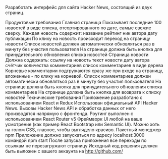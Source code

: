 
Разработать интерфейс для сайта Hacker News, состоящий из двух страниц.

Продуктовые требования
Главная страница
Показывает последние 100 новостей в виде списка, отсортированного по дате, самые свежие сверху.
Каждая новость содержит:
название
рейтинг
ник автора
дату публикации
По клику на новость происходит переход на страницу новости
Список новостей должен автоматически обновляться раз в минуту без участия пользователя
На странице должна быть кнопка для принудительного обновления списка новостей
Страница новости
Должна содержать:
ссылку на новость
текст новости
дату
автора
счётчик количества комментариев
список комментариев в виде дерева
Корневые комментарии подгружаются сразу же при входе на страницу, вложенные - по клику на корневой.
Список комментариев должен автоматически обновляться раз в минуту без участия пользователя
На странице должна быть кнопка для принудительного обновления списка комментариев
На странице должна быть кнопка для возврата к списку новостей
Технические требования
Приложение разработано с использованием React и Redux
Использован официальный API Hacker News. Вызовы Hacker News API и обработка данных от него производятся напрямую с фронтенда.
Роутинг выполнен с использованием React Router v5
Фреймворк UI любой на ваше усмотрение (как пример React Bootstrap или Semantic UI). Можно хоть на голом CSS, главное, чтобы выглядело красиво.
Пакетный менеджер npm
Приложение должно запускаться по адресу localhost:3000 командой npm start
После запуска приложения все переходы по ссылкам не перезагружают страницу
Исходный код решения должен быть выложен с вашего аккаунта на http://github.com/

